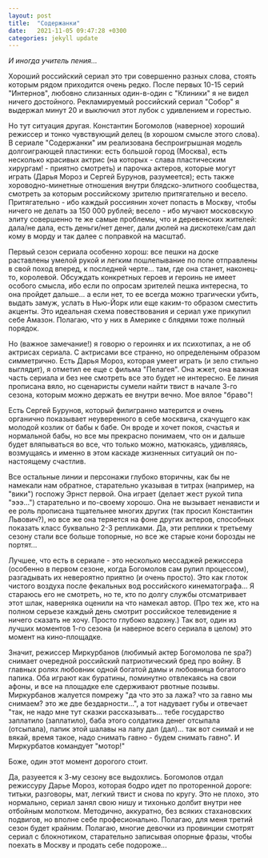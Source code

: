 ```yaml
---
layout: post
title:  "Содержанки"
date:   2021-11-05 09:47:28 +0300
categories: jekyll update
---
```

*И иногда учитель пения...*

Хороший российский сериал это три совершенно разных слова, стоять которым рядом приходится очень редко. После первых 10-15 серий "Интернов", любовно слизанных один-в-один с "Клиники" я не видел ничего достойного. Рекламируемый российский сериал "Собор" я выдержал минут 20 и выключил этот лубок с удивлением и горестью.

Но тут ситуация другая. Константин Богомолов (наверное) хороший режиссер и тонко чувствующий делец (в хорошом смысле этого слова). В сериале "Содержанки" им реализована беспроигрышная модель долгоиграющей пластинки: есть большой город (Москва), есть несколько красивых актрис (на которых  - слава пластическим хирургам! - приятно смотреть) и парочка актеров, которые могут играть (Дарья Мороз и Сергей Бурунов, разумеется); есть также хороводно-минетные отношения внутри блядско-элитного сообщества, смотреть за которым российскому зрителю притягательно и весело. Притягательно - ибо каждый россиянин хочет попасть в Москву, чтобы ничего не делать за 150 000 рублей; весело - ибо мучают московскую элиту совершенно те же самые проблемы, что и деревенских жителей: дала/не дала, есть деньги/нет денег, дали дюлей на дискотеке/сам дал кому в морду и так далее с поправкой на масштаб.

Первый сезон сериала особенно хорош: все пешки на доске раставлены умелой рукой и легким пошлепывание по попе отправлены в свой поход вперед, к последней черте... там, где она станет, наконец-то, королевой. Обсуждать конкретных героев и героинь не имеет особого смысла, ибо если по опросам зрителей пешка интересна, то она пройдет дальше... а если нет, то ее всегда можно трагически убить, выдать замуж, услать в Нью-Йорк или еще каким-то образом сместить акценты. Это идеальная схема повествования и сериал уже прикупил себе Амазон. Полагаю, что у них в Америке с блядями тоже полный порядок.

Но (важное замечание!) я говорю о героинях и их психотипах, а не об актрисах сериала. С актрисами все странно, но определенынм образом симметрично. Есть Дарья Мороз, которая умеет играть (и зело стильно выглядит), я отметил ее еще с фильма "Пелагея". Она жжет, она важная часть сериала и без нее смотреть все это будет не интересно. Ее линия прописана вяло, но сценаристы сумели найти твист в начале 3-го сезона, которым можно держать ее внутри вечно. Мое вялое "браво"!

Есть Сергей Бурунов, который филигранно матерится и очень органично показывает неуверенного в себе москвича, скачущего как молодой козлик от бабы к бабе. Он вроде и хочет покоя, счастья и нормальной бабы, но все мы прекрасно понимаем, что он и дальше будет вляпываться во все, что только можно, матюкаясь, удивляясь, возмущаясь и именно в этом каскаде жизненных ситуаций он по-настоящему счастлив.

Все остальные линии и персонажи глубоко вторичны, как бы не намекали нам обратное, старательно указывая в титрах (например, на "вики") госпожу Эрнст первой. Она играет (делает жест рукой типа "эээ...") старательно и по-своему хорошо. Она не вызывает ненависти и ее роль прописана тщательнее многих других (так просил Константин Львович?), но все же она теряется на фоне других актеров, способных показать класс буквально 2-3 репликами. Да, эти реплики к третьему сезону стали все больше топорные, но все же старые кони борозды не портят...

Лучшее, что есть в сериале - это несколько мессаджей режиссера (особенно в первом сезоне, когда Богомолов сам рулил процессом), разгадывать их невероятно приятно (и очень просто). Это как глоток чистого воздуха после фекальных вод российского кинематографа... Я стараюсь его не смотреть, но те, кто по долгу службы отсматривает этот шлак, наверняка оценили на что намекал автор. (Про тех же, кто на полном серьезе каждый день смотрит российское телевидение я ничего сказать не хочу. Просто глубоко вздохну.) Так вот, один из лучших моментов 1-го сезона (и наверное всего сериала в целом) это момент на кино-площадке.

Значит, режиссер Миркурбанов (любимый актер Богомолова ne spa?) снимает очередной российский патриотический бред про войну. В главных ролях любовник одной богатой дамы и любовница богатого папика. Оба играют как буратины, поминутно отвлекаясь на свои афоны, и все на площадке еле сдерживают рвотные позывы. Миркурбанов жалуется помрежу "да что это за лажа? что за гавно мы снимаем? это же две бездарности...", а тот надувает губы и отвечает "так, не надо мне тут сказки рассказывать... тебе государство заплатило (заплатило), баба этого солдатика денег отсыпала (отсыпала), папик этой шалавы на лапу дал (дал)... так вот снимай и не вякай, время такое, надо снимать гавно - будем снимать гавно". И Миркурбатов командует "мотор!"

Боже, один этот момент дорогого стоит.

Да, разуеется к 3-му сезону все выдохлись. Богомолов отдал режиссуру Дарье Мороз, которая бодро идет по проторенной дороге: титьки, разговоры, мат, легкий твист и снова по кругу. Это не плохо, это нормально, сериал занял свою нишу и тихонько долбит внутри нее отбойным молотком. Методично, аккуратно, без всяких стахановских подвигов, но вполне себе професионально. Полагаю, для меня третий сезон будет крайним. Полагаю, многие девочки из провинции смотрят сериал с блокнотиком, старательно записывая опорные фразы, чтобы поехать в Москву и продать себе подороже...

